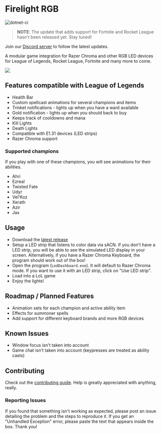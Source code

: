 # Firelight RGB
![dotnet-ci](https://github.com/nicolasdeory/leagueoflegends-led/workflows/dotnet-ci/badge.svg)

> **NOTE**: The update that adds support for Fortnite and Rocket League hasn't been released yet. Stay tuned!
> 
Join our [Discord server](https://discord.gg/KtTRPZt) to follow the latest updates.

A modular game integration for Razer Chroma and other RGB LED devices for League of Legends, Rocket League, Fortnite and many more to come.

![](repo/video-gif.gif)



## Features compatible with League of Legends
- Health Bar
- Custom spellcast animations for several champions and items
- Trinket notifications - lights up when you have a ward available
- Gold notification - lights up when you should back to buy
- Keeps track of cooldowns and mana
- Kill Lights
- Death Lights
- Compatible with E1.31 devices (LED strips)
- Razer Chroma support

### Supported champions
If you play with one of these champions, you will see animations for their abilities.
- Ahri
- Ezreal
- Twisted Fate
- Udyr
- Vel'Koz
- Xerath
- Azir
- Jax

## Usage
- Download the [latest release](https://github.com/nicolasdeory/leagueoflegends-led/releases)
- Setup a LED strip that listens to color data via sACN. If you don't have a LED strip, you will be able to see the simulated LED display in your screen. Alternatively, if you have a Razer Chroma Keyboard, the program should work out of the box!
- Open the program (`LedDashboard.exe`). It will default to Razer Chroma mode. If you want to use it with an LED strip, click on "Use LED strip".
- Load into a LoL game
- Enjoy the lights!

## Roadmap / Planned Features
- Animation sets for each champion and active ability item
- Effects for summoner spells
- Add support for different keyboard brands and more RGB devices

## Known Issues
- Window focus isn't taken into account
- Game chat isn't taken into account (keypresses are treated as ability casts)

## Contributing
Check out the [contributing guide](CONTRIBUTING.md). Help is greatly appreciated with anything, really.

### Reporting Issues
If you found that something isn't working as expected, please post an issue detailing the problem and the steps to reproduce it. If you get an "Unhandled Exception" error, please paste the text that appears inside the box. Thank you!
